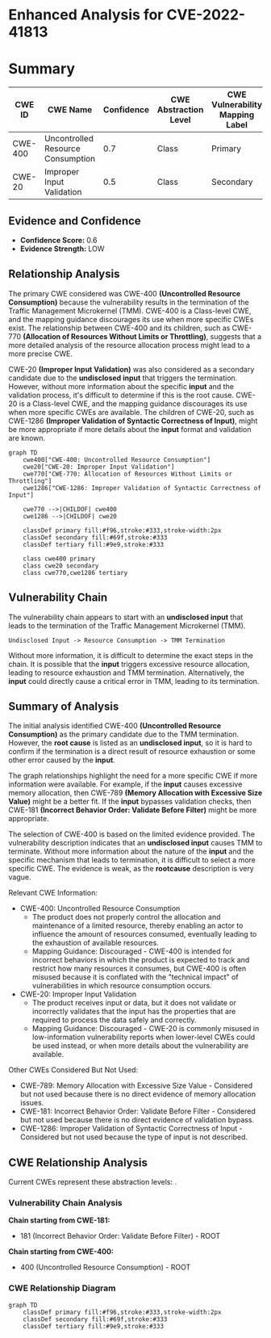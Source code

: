 # Enhanced Analysis for CVE-2022-41813

# Summary
| CWE ID | CWE Name | Confidence | CWE Abstraction Level | CWE Vulnerability Mapping Label | CWE-Vulnerability Mapping Notes |
|---|---|---|---|---|---|
| CWE-400 | Uncontrolled Resource Consumption | 0.7 | Class | Primary | Discouraged |
| CWE-20 | Improper Input Validation | 0.5 | Class | Secondary | Discouraged |

## Evidence and Confidence

*   **Confidence Score:** 0.6
*   **Evidence Strength:** LOW

## Relationship Analysis
The primary CWE considered was CWE-400 **(Uncontrolled Resource Consumption)** because the vulnerability results in the termination of the Traffic Management Microkernel (TMM). CWE-400 is a Class-level CWE, and the mapping guidance discourages its use when more specific CWEs exist. The relationship between CWE-400 and its children, such as CWE-770 **(Allocation of Resources Without Limits or Throttling)**, suggests that a more detailed analysis of the resource allocation process might lead to a more precise CWE.

CWE-20 **(Improper Input Validation)** was also considered as a secondary candidate due to the **undisclosed input** that triggers the termination. However, without more information about the specific **input** and the validation process, it's difficult to determine if this is the root cause. CWE-20 is a Class-level CWE, and the mapping guidance discourages its use when more specific CWEs are available. The children of CWE-20, such as CWE-1286 **(Improper Validation of Syntactic Correctness of Input)**, might be more appropriate if more details about the **input** format and validation are known.

```mermaid
graph TD
    cwe400["CWE-400: Uncontrolled Resource Consumption"]
    cwe20["CWE-20: Improper Input Validation"]
    cwe770["CWE-770: Allocation of Resources Without Limits or Throttling"]
    cwe1286["CWE-1286: Improper Validation of Syntactic Correctness of Input"]

    cwe770 -->|CHILDOF| cwe400
    cwe1286 -->|CHILDOF| cwe20

    classDef primary fill:#f96,stroke:#333,stroke-width:2px
    classDef secondary fill:#69f,stroke:#333
    classDef tertiary fill:#9e9,stroke:#333

    class cwe400 primary
    class cwe20 secondary
    class cwe770,cwe1286 tertiary
```

## Vulnerability Chain
The vulnerability chain appears to start with an **undisclosed input** that leads to the termination of the Traffic Management Microkernel (TMM).

`Undisclosed Input -> Resource Consumption -> TMM Termination`

Without more information, it is difficult to determine the exact steps in the chain. It is possible that the **input** triggers excessive resource allocation, leading to resource exhaustion and TMM termination. Alternatively, the **input** could directly cause a critical error in TMM, leading to its termination.

## Summary of Analysis
The initial analysis identified CWE-400 **(Uncontrolled Resource Consumption)** as the primary candidate due to the TMM termination. However, the **root cause** is listed as an **undisclosed input**, so it is hard to confirm if the termination is a direct result of resource exhaustion or some other error caused by the **input**.

The graph relationships highlight the need for a more specific CWE if more information were available. For example, if the **input** causes excessive memory allocation, then CWE-789 **(Memory Allocation with Excessive Size Value)** might be a better fit. If the **input** bypasses validation checks, then CWE-181 **(Incorrect Behavior Order: Validate Before Filter)** might be more appropriate.

The selection of CWE-400 is based on the limited evidence provided. The vulnerability description indicates that an **undisclosed input** causes TMM to terminate. Without more information about the nature of the **input** and the specific mechanism that leads to termination, it is difficult to select a more specific CWE. The evidence is weak, as the **rootcause** description is very vague.

Relevant CWE Information:
- CWE-400: Uncontrolled Resource Consumption
  - The product does not properly control the allocation and maintenance of a limited resource, thereby enabling an actor to influence the amount of resources consumed, eventually leading to the exhaustion of available resources.
  - Mapping Guidance: Discouraged - CWE-400 is intended for incorrect behaviors in which the product is expected to track and restrict how many resources it consumes, but CWE-400 is often misused because it is conflated with the "technical impact" of vulnerabilities in which resource consumption occurs.
- CWE-20: Improper Input Validation
  - The product receives input or data, but it does not validate or incorrectly validates that the input has the properties that are required to process the data safely and correctly.
  - Mapping Guidance: Discouraged - CWE-20 is commonly misused in low-information vulnerability reports when lower-level CWEs could be used instead, or when more details about the vulnerability are available.

Other CWEs Considered But Not Used:
- CWE-789: Memory Allocation with Excessive Size Value - Considered but not used because there is no direct evidence of memory allocation issues.
- CWE-181: Incorrect Behavior Order: Validate Before Filter - Considered but not used because there is no direct evidence of validation bypass.
- CWE-1286: Improper Validation of Syntactic Correctness of Input - Considered but not used because the type of input is not described.


## CWE Relationship Analysis

Current CWEs represent these abstraction levels: .


### Vulnerability Chain Analysis

**Chain starting from CWE-181:**
- 181 (Incorrect Behavior Order: Validate Before Filter) - ROOT


**Chain starting from CWE-400:**
- 400 (Uncontrolled Resource Consumption) - ROOT



### CWE Relationship Diagram

```mermaid
graph TD
    classDef primary fill:#f96,stroke:#333,stroke-width:2px
    classDef secondary fill:#69f,stroke:#333
    classDef tertiary fill:#9e9,stroke:#333
```